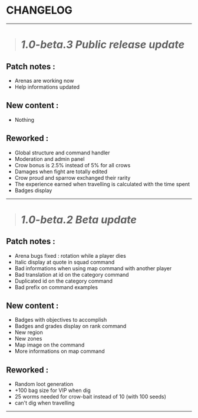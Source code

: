 # CHANGELOG


---

> # _**1.0-beta.3 Public release update**_

## Patch notes :

- Arenas are working now
- Help informations updated

## New content :

- Nothing

## Reworked :

- Global structure and command handler
- Moderation and admin panel
- Crow bonus is 2.5% instead of 5% for all crows
- Damages when fight are totally edited
- Crow proud and sparrow exchanged their rarity
- The experience earned when travelling is calculated with the time spent
- Badges display

---

> # _**1.0-beta.2 Beta update**_

## Patch notes :

- Arena bugs fixed : rotation while a player dies
- Italic display at quote in squad command
- Bad informations when using map command with another player
- Bad translation at id on the category command
- Duplicated id on the category command
- Bad prefix on command examples

## New content :

- Badges with objectives to accomplish
- Badges and grades display on rank command
- New region
- New zones
- Map image on the command
- More informations on map command

## Reworked :

- Random loot generation
- +100 bag size for VIP when dig
- 25 worms needed for crow-bait instead of 10 (with 100 seeds)
- can't dig when travelling

---